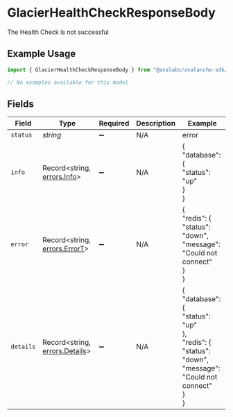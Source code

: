 # GlacierHealthCheckResponseBody

The Health Check is not successful

## Example Usage

```typescript
import { GlacierHealthCheckResponseBody } from "@avalabs/avalanche-sdk/models/errors";

// No examples available for this model
```

## Fields

| Field                                                                                             | Type                                                                                              | Required                                                                                          | Description                                                                                       | Example                                                                                           |
| ------------------------------------------------------------------------------------------------- | ------------------------------------------------------------------------------------------------- | ------------------------------------------------------------------------------------------------- | ------------------------------------------------------------------------------------------------- | ------------------------------------------------------------------------------------------------- |
| `status`                                                                                          | *string*                                                                                          | :heavy_minus_sign:                                                                                | N/A                                                                                               | error                                                                                             |
| `info`                                                                                            | Record<string, [errors.Info](../../models/errors/info.md)>                                        | :heavy_minus_sign:                                                                                | N/A                                                                                               | {<br/>"database": {<br/>"status": "up"<br/>}<br/>}                                                |
| `error`                                                                                           | Record<string, [errors.ErrorT](../../models/errors/errort.md)>                                    | :heavy_minus_sign:                                                                                | N/A                                                                                               | {<br/>"redis": {<br/>"status": "down",<br/>"message": "Could not connect"<br/>}<br/>}             |
| `details`                                                                                         | Record<string, [errors.Details](../../models/errors/details.md)>                                  | :heavy_minus_sign:                                                                                | N/A                                                                                               | {<br/>"database": {<br/>"status": "up"<br/>},<br/>"redis": {<br/>"status": "down",<br/>"message": "Could not connect"<br/>}<br/>} |